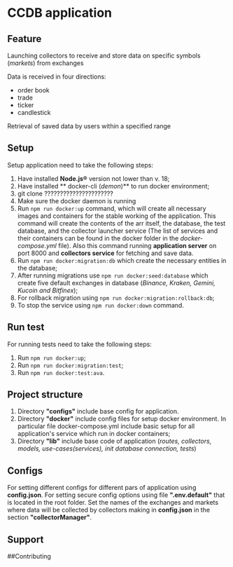 # CCDB application

## Feature 
Launching collectors to receive and store data on specific symbols (_markets_) from exchanges

Data is received in four directions: 
- order book 
- trade
- ticker
- candlestick

Retrieval of saved data by users within a specified range

## Setup 

Setup application need to take the following steps:

1. Have installed **Node.js®** version not lower than v. 18;
2. Have installed ** docker-cli (_demon_)** to run docker environment;
3. git clone  ??????????????????????
4. Make sure the docker daemon is running
5. Run ```npm run docker:up``` command, which will create all necessary images and containers for the stable working of the application.
This command will create the contents of the arr itself, the database, the test database, and the collector launcher service (The list of services and their containers can be found in the docker folder in the _docker-compose.yml_ file).
Also this command running **application server** on port 8000 and **collectors service** for fetching and save data.
6. Run ```npm run docker:migration:db``` which create the necessary entities in the database;
7. After running migrations use ```npm run docker:seed:database``` which create five default exchanges in database (_Binance, Kraken, Gemini, Kucoin and Bitfinex_);
8. For rollback migration using ```npm run docker:migration:rollback:db```; 
9. To stop the service using ```npm run docker:down``` command.

## Run test

For running tests need to take the following steps:

1. Run ```npm run docker:up```;
2. Run ```npm run docker:migration:test```;
3. Run ```npm run docker:test:ava```.

## Project structure

1. Directory **"configs"** include base config for application.
2. Directory **"docker"** include config files for setup docker environment. In particular file docker-compose.yml include basic setup for all application's service which run in docker containers;
3. Directory **"lib"** include base code of application (_routes, collectors, models, use-cases(services), init database connection, tests_)


## Configs 

For setting different configs for different pars of application using **config.json**. 
For setting secure config options using file **".env.default"** that is located in the root folder.
Set the names of the exchanges and markets where data will be collected by collectors making in **config.json** in the section **"collectorManager"**. 

## Support

##Contributing

